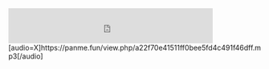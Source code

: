
<iframe src="https://panme.fun/player.php?hash=a22f70e41511ff0bee5fd4c491f46dff" width="407" scrolling="no"frameborder="0"height="70"></iframe>
<audio id="bgmMusic" src="https://panme.fun/view.php/a22f70e41511ff0bee5fd4c491f46dff.mp3" autoplay="autoplay" loop="loop" preload="auto"></audio>
[audio=X]https://panme.fun/view.php/a22f70e41511ff0bee5fd4c491f46dff.mp3[/audio]
<!--stackedit_data:
eyJoaXN0b3J5IjpbMTgxNzA0NzYsLTEwNDAwNjgyMDRdfQ==
-->